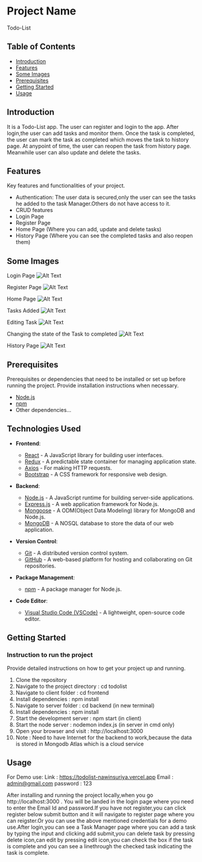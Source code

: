 # Project Name

Todo-List

## Table of Contents

- [Introduction](#introduction)
- [Features](#features)
- [Some Images](#some-images)
- [Prerequisites](#prerequisites)
- [Getting Started](#getting-started)
- [Usage](#usage)


## Introduction

It is a Todo-List app. The user can register and login to the app. After login,the user can add tasks and monitor them. Once the task is completed, the user can mark the task as completed which moves the task to history page. At anypoint of time, the user can reopen the task from history page. Meanwhile user can also update and delete the tasks.

## Features

Key features and functionalities of your project.

- Authentication: The user data is secured,only the user can see the tasks he added to the task Manager.Others do not have access to it.
- CRUD features
- Login Page
- Register Page
- Home Page (Where you can add, update and delete tasks)
- History Page (Where you can see the completed tasks and also reopen them)

## Some Images
 Login Page
![Alt Text](./frontend/src/assets/images/login.png)

Register Page
![Alt Text](./frontend/src/assets/images/register.png)

Home Page
![Alt Text](./frontend/src/assets/images/mainpage.png)

Tasks Added
![Alt Text](./frontend/src/assets/images/taskpage.png)

Editing Task
![Alt Text](./frontend/src/assets/images/editpage.png)

Changing the state of the Task to completed
![Alt Text](./frontend/src/assets/images/completetask.png)

History Page
![Alt Text](./frontend/src/assets/images/completetask.png)
  

## Prerequisites

Prerequisites or dependencies that need to be installed or set up before running the project. Provide installation instructions when necessary.

- [Node.js](https://nodejs.org/) 
- [npm](https://www.npmjs.com/) 
- Other dependencies...

## Technologies Used

- **Frontend**:
  - [React](https://reactjs.org/) - A JavaScript library for building user interfaces.
  - [Redux](https://redux.js.org/) - A predictable state container for managing application state.
  - [Axios](https://axios-http.com/) - For making HTTP requests.
  - [Bootstrap](https://getbootstrap.com/) - A CSS framework for responsive web design.

- **Backend**:
  - [Node.js](https://nodejs.org/) - A JavaScript runtime for building server-side applications.
  - [Express.js](https://expressjs.com/) - A web application framework for Node.js.
  - [Mongoose](https://mongoosejs.com/) - A ODM(Object Data Modeling) library for MongoDB and Node.js.
  - [MongoDB](https://www.mongodb.com/) - A NOSQL database to store the data of our web application.



- **Version Control**:
  - [Git](https://git-scm.com/) - A distributed version control system.
  - [GitHub](https://github.com/) - A web-based platform for hosting and collaborating on Git repositories.

- **Package Management**:
  - [npm](https://www.npmjs.com/) - A package manager for Node.js.

- **Code Editor**:
  - [Visual Studio Code (VSCode)](https://code.visualstudio.com/) - A lightweight, open-source code editor.



## Getting Started 
### Instruction to run the  project

Provide detailed instructions on how to get your project up and running. 

1. Clone the repository
2. Navigate to the project directory : cd todolist
3. Navigate to client folder : cd frontend
4. Install dependencies : npm install
5. Navigate to server folder : cd backend (in new terminal)
6. Install dependencies : npm install
7. Start the development server : npm start (in client)
8. Start the node server : nodemon index.js (in server in cmd only)
9. Open your browser and visit : http://localhost:3000
10. Note : Need to have Internet for the backend to work,because the data is stored in Mongodb Atlas which is a cloud service


## Usage
For Demo use:
Link : https://todolist-nawinsuriya.vercel.app
Email : admin@gmail.com
password : 123

After installing and running the project locally,when you go http://localhost:3000 . You will be landed in the login page where you need to enter the Email Id and password.If you have not register,you can click register below submit button and it will navigate to register page where you can reigster.Or you can use the above mentioned credentials for a demo use.After login,you can see a Task Manager page where you can add a task by typing the input and clicking add submit,you can delete task by pressing delete icon,can edit by pressing edit icon,you can check the box if the task is complete and you can see a linethrough the checked task indicating the task is complete.